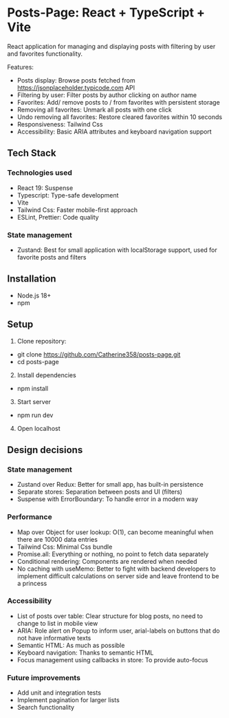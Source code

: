 # Posts-Page: React + TypeScript + Vite

React application for managing and displaying posts with filtering by user and favorites functionality.

Features:

- Posts display: Browse posts fetched from https://jsonplaceholder.typicode.com API
- Filtering by user: Filter posts by author clicking on author name
- Favorites: Add/ remove posts to / from favorites with persistent storage
- Removing all favorites: Unmark all posts with one click
- Undo removing all favorites: Restore cleared favorites within 10 seconds
- Responsiveness: Tailwind Css
- Accessibility: Basic ARIA attributes and keyboard navigation support

## Tech Stack

### Technologies used

- React 19: Suspense
- Typescript: Type-safe development
- Vite
- Tailwind Css: Faster mobile-first approach
- ESLint, Prettier: Code quality

### State management

- Zustand: Best for small application with localStorage support, used for favorite posts and filters

## Installation

- Node.js 18+
- npm

## Setup

1. Clone repository:

- git clone https://github.com/Catherine358/posts-page.git
- cd posts-page

2. Install dependencies

- npm install

3. Start server

- npm run dev

4. Open localhost

## Design decisions

### State management

- Zustand over Redux: Better for small app, has built-in persistence
- Separate stores: Separation between posts and UI (filters)
- Suspense with ErrorBoundary: To handle error in a modern way

### Performance

- Map over Object for user lookup: O(1), can become meaningful when there are 10000 data entries
- Tailwind Css: Minimal Css bundle
- Promise.all: Everything or nothing, no point to fetch data separately
- Conditional rendering: Components are rendered when needed
- No caching with useMemo: Better to fight with backend developers to implement difficult calculations on server side and leave frontend to be a princess

### Accessibility

- List of posts over table: Clear structure for blog posts, no need to change to list in mobile view
- ARIA: Role alert on Popup to inform user, arial-labels on buttons that do not have informative texts
- Semantic HTML: As much as possible
- Keyboard navigation: Thanks to semantic HTML
- Focus management using callbacks in store: To provide auto-focus

### Future improvements

- Add unit and integration tests
- Implement pagination for larger lists
- Search functionality
